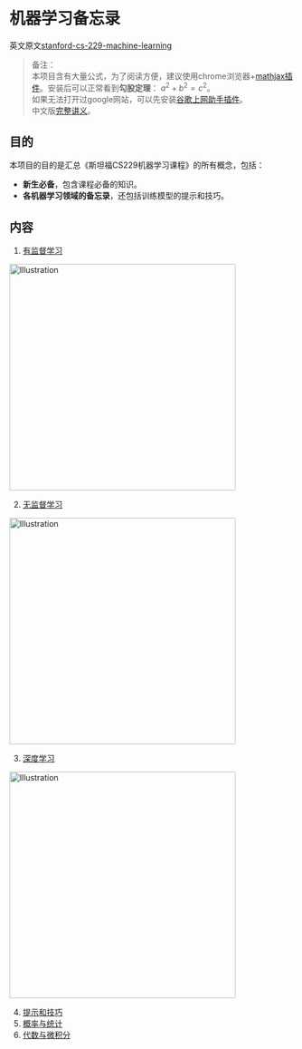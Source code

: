 # 机器学习备忘录
英文原文[stanford-cs-229-machine-learning](https://github.com/afshinea/stanford-cs-229-machine-learning)

> 备注：
> <br>本项目含有大量公式，为了阅读方便，建议使用chrome浏览器+[mathjax插件](https://chrome.google.com/webstore/detail/github-with-mathjax/ioemnmodlmafdkllaclgeombjnmnbima?utm_source=chrome-app-launcher-info-dialog)。安装后可以正常看到**勾股定理**： $a^2+b^2=c^2$。
> <br>如果无法打开过google网站，可以先安装[谷歌上网助手插件](http://googlehelper.net/)。
> <br>中文版[完整讲义](https://github.com/Kivy-CN/Stanford-CS-229-CN)。

## 目的
本项目的目的是汇总《斯坦福CS229机器学习课程》的所有概念，包括：
- **新生必备**，包含课程必备的知识。
- **各机器学习领域的备忘录**，还包括训练模型的提示和技巧。

## 内容
1. [有监督学习](/code/Supervised_Learning.md)

<a href="/pdf/Supervised_Learning.pdf"><img src="https://stanford.edu/~shervine/images/vip-cheatsheet-supervised-learning.png?" alt="Illustration" width="400px"/></a>

2. [无监督学习](/code/Unsupervised_Learning.md)

<a href="/pdf/Unsupervised_Learning.pdf"><img src="https://stanford.edu/~shervine/images/vip-cheatsheet-unsupervised-learning.png" alt="Illustration" width="400px"/>

3. [深度学习](/code/Deep_Learning.md)

<a href="/pdf/Deep_Learning.pdf"><img src="https://stanford.edu/~shervine/images/vip-cheatsheet-deep-learning.png" alt="Illustration" width="400px"/>

4. 提示和技巧
5. 概率与统计
6. 代数与微积分
